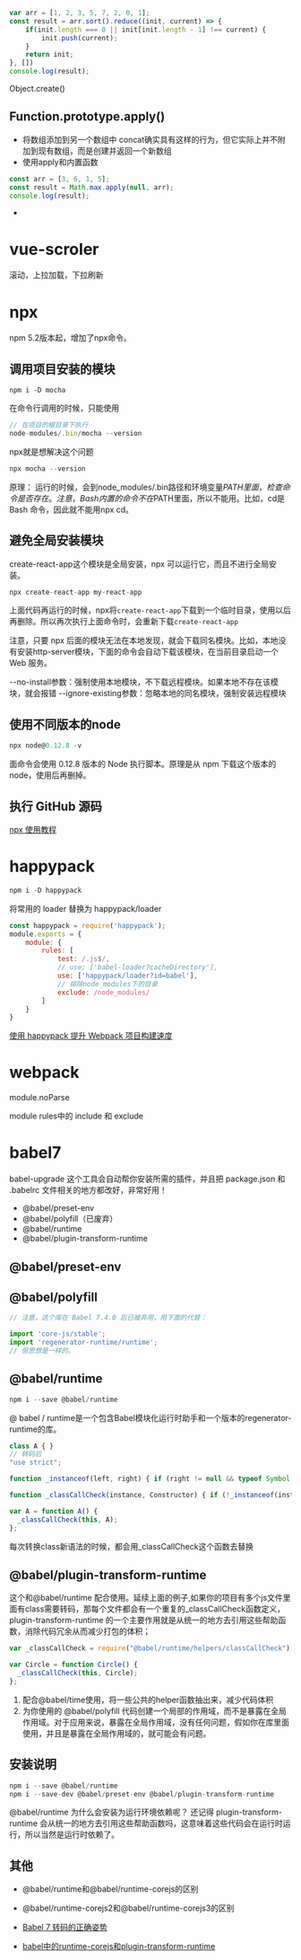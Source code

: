 ```js
var arr = [1, 2, 3, 5, 7, 2, 0, 1];
const result = arr.sort().reduce((init, current) => {
    if(init.length === 0 || init[init.length - 1] !== current) {
        init.push(current);
    }
    return init;
}, [])
console.log(result);
```

Object.create()

## Function.prototype.apply()

- 将数组添加到另一个数组中
concat确实具有这样的行为，但它实际上并不附加到现有数组，而是创建并返回一个新数组
- 使用apply和内置函数
```js
const arr = [3, 6, 1, 5];
const result = Math.max.apply(null, arr);
console.log(result);
```
- 
# vue-scroler
滚动，上拉加载，下拉刷新

# npx
npm  5.2版本起，增加了npx命令。

## 调用项目安装的模块

```
npm i -D mocha
```
在命令行调用的时候，只能使用
```js
// 在项目的根目录下执行
node-modules/.bin/mocha --version
```
npx就是想解决这个问题
```js
npx mocha --version
```
原理：
运行的时候，会到node_modules/.bin路径和环境变量$PATH里面，检查命令是否存在。
注意，Bash 内置的命令不在$PATH里面，所以不能用。比如，cd是 Bash 命令，因此就不能用npx cd。

## 避免全局安装模块

create-react-app这个模块是全局安装，npx 可以运行它，而且不进行全局安装。
```js
npx create-react-app my-react-app
```
上面代码再运行的时候，npx将`create-react-app`下载到一个临时目录，使用以后再删除。所以再次执行上面命令时，会重新下载`create-react-app`

注意，只要 npx 后面的模块无法在本地发现，就会下载同名模块。比如，本地没有安装http-server模块，下面的命令会自动下载该模块，在当前目录启动一个 Web 服务。

--no-install参数：强制使用本地模块，不下载远程模块。如果本地不存在该模块，就会报错
--ignore-existing参数：忽略本地的同名模块，强制安装远程模块

## 使用不同版本的node
```js
npx node@0.12.8 -v
```

面命令会使用 0.12.8 版本的 Node 执行脚本。原理是从 npm 下载这个版本的 node，使用后再删掉。


## 执行 GitHub 源码

[npx 使用教程](http://www.ruanyifeng.com/blog/2019/02/npx.html)

# happypack
```js
npm i -D happypack
```
将常用的 loader 替换为 happypack/loader
```js
const happypack = require('happypack');
module.exports = {
    module: {
        rules: [
            test: /.js$/,
            // use: ['babel-loader?cacheDirectory'],
            use: ['happypack/loader?id=babel'],
            // 排除node_modules下的目录
            exclude: /node_modules/
        ]
    }
}
```
[使用 happypack 提升 Webpack 项目构建速度](https://juejin.im/post/5c6e0c3a518825621f2a6f45)

# webpack
module.noParse

module rules中的 include 和 exclude


# babel7

babel-upgrade 这个工具会自动帮你安装所需的插件，并且把 package.json 和 .babelrc 文件相关的地方都改好，非常好用！

- @babel/preset-env
- @babel/polyfill（已废弃）
- @babel/runtime
- @babel/plugin-transform-runtime

## @babel/preset-env


## @babel/polyfill
```js
// 注意，这个库在 Babel 7.4.0 后已被弃用，用下面的代替：

import 'core-js/stable';
import 'regenerator-runtime/runtime';
// 但思想是一样的。
```
## @babel/runtime
```js
npm i --save @babel/runtime
```
@ babel / runtime是一个包含Babel模块化运行时助手和一个版本的regenerator-runtime的库。
```js
class A { }
// 转码后
"use strict";

function _instanceof(left, right) { if (right != null && typeof Symbol !== "undefined" && right[Symbol.hasInstance]) { return !!right[Symbol.hasInstance](left); } else { return left instanceof right; } }

function _classCallCheck(instance, Constructor) { if (!_instanceof(instance, Constructor)) { throw new TypeError("Cannot call a class as a function"); } }

var A = function A() {
  _classCallCheck(this, A);
};
```
每次转换class新语法的时候，都会用_classCallCheck这个函数去替换

## @babel/plugin-transform-runtime
这个和@babel/runtime 配合使用。延续上面的例子,如果你的项目有多个js文件里面有class需要转码，那每个文件都会有一个重复的_classCallCheck函数定义，plugin-transform-runtime 的一个主要作用就是从统一的地方去引用这些帮助函数，消除代码冗余从而减少打包的体积；
```js
var _classCallCheck = require("@babel/runtime/helpers/classCallCheck");

var Circle = function Circle() {
  _classCallCheck(this, Circle);
};

```
1. 配合@babel/time使用，将一些公共的helper函数抽出来，减少代码体积
2. 为你使用的 @babel/polyfill 代码创建一个局部的作用域，而不是暴露在全局作用域。对于应用来说，暴露在全局作用域，没有任何问题，假如你在库里面使用，并且是暴露在全局作用域的，就可能会有问题。

## 安装说明
```js
npm i --save @babel/runtime 
npm i --save-dev @babel/preset-env @babel/plugin-transform-runtime
```
@babel/runtime 为什么会安装为运行环境依赖呢？
还记得 plugin-transform-runtime 会从统一的地方去引用这些帮助函数吗，这意味着这些代码会在运行时运行，所以当然是运行时依赖了。

## 其他
- @babel/runtime和@babel/runtime-corejs的区别
- @babel/runtime-corejs2和@babel/runtime-corejs3的区别




- [Babel 7 转码的正确姿势](https://juejin.im/post/5d5667da6fb9a06af71230de)
- [babel中的runtime-corejs和plugin-transform-runtime](https://jsweibo.github.io/2019/08/10/babel%E4%B8%AD%E7%9A%84runtime-corejs%E5%92%8Cplugin-transform-runtime/)
